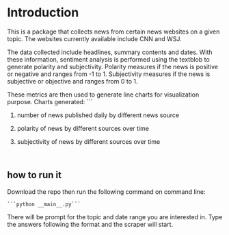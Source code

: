 # Introduction

This is a package that collects news from certain news websites on a given topic. 
The websites currently available include CNN and WSJ.

The data collected include headlines, summary contents and dates.
With these information, sentiment analysis is performed using the textblob
to generate polarity and subjectivity. Polarity measures if the news is positive or negative and ranges from -1 to 1.
Subjectivity measures if the news is subjective or objective and ranges from 0 to 1.

These metrics are then used to generate line charts for visualization purpose.
Charts generated:
    ```
1. number of news published daily by different news source

2. polarity of news by different sources over time

3. subjectivity of news by different sources over time

    ```

    
## how to run it

Download the repo then run the following command on command line:

    ```python __main__.py```
    
There will be prompt for the topic and date range you are interested in.
Type the answers following the format and the scraper will start.
